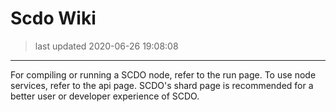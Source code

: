 
# Scdo Wiki

>last updated 2020-06-26 19:08:08
---

For compiling or running a SCDO node, refer to the run page. To use node services, refer to the api page. SCDO's shard page is recommended for a better user or developer experience of SCDO.

